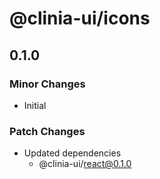 # @clinia-ui/icons

## 0.1.0

### Minor Changes

- Initial

### Patch Changes

- Updated dependencies
  - @clinia-ui/react@0.1.0
